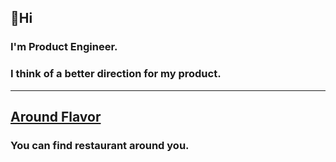## 👋Hi
### I'm Product Engineer.

### I think of a better direction for my product.

---

## [Around Flavor](https://aroundflavor.tetedo.com/)
### You can find restaurant around you.
